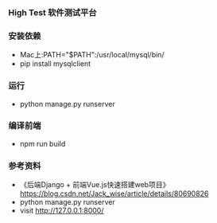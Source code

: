 ### High Test 软件测试平台


### 安装依赖
- Mac上:PATH="$PATH":/usr/local/mysql/bin/
- pip install mysqlclient

### 运行
- python manage.py runserver

### 编译前端
- npm run build



### 参考资料
- 《后端Django + 前端Vue.js快速搭建web项目》https://blog.csdn.net/Jack_wise/article/details/80690826
- python manage.py runserver
- visit http://127.0.0.1:8000/